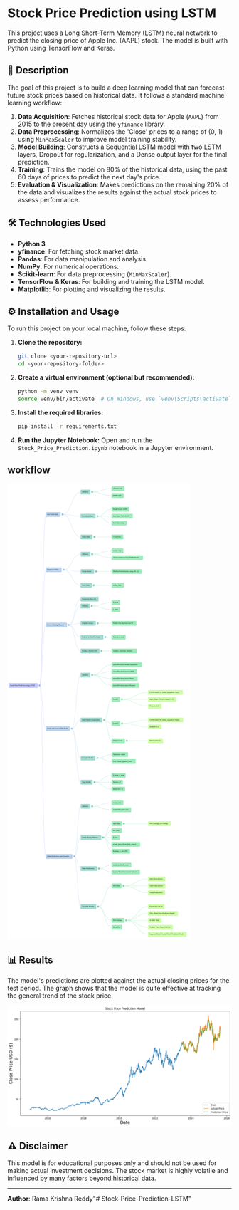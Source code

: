 # Stock Price Prediction using LSTM

This project uses a Long Short-Term Memory (LSTM) neural network to predict the closing price of Apple Inc. (AAPL) stock. The model is built with Python using TensorFlow and Keras.

## 📜 Description

The goal of this project is to build a deep learning model that can forecast future stock prices based on historical data. It follows a standard machine learning workflow:

1.  **Data Acquisition**: Fetches historical stock data for Apple (`AAPL`) from 2015 to the present day using the `yfinance` library.
2.  **Data Preprocessing**: Normalizes the 'Close' prices to a range of (0, 1) using `MinMaxScaler` to improve model training stability.
3.  **Model Building**: Constructs a Sequential LSTM model with two LSTM layers, Dropout for regularization, and a Dense output layer for the final prediction.
4.  **Training**: Trains the model on 80% of the historical data, using the past 60 days of prices to predict the next day's price.
5.  **Evaluation & Visualization**: Makes predictions on the remaining 20% of the data and visualizes the results against the actual stock prices to assess performance.

## 🛠️ Technologies Used

* **Python 3**
* **yfinance**: For fetching stock market data.
* **Pandas**: For data manipulation and analysis.
* **NumPy**: For numerical operations.
* **Scikit-learn**: For data preprocessing (`MinMaxScaler`).
* **TensorFlow & Keras**: For building and training the LSTM model.
* **Matplotlib**: For plotting and visualizing the results.

## ⚙️ Installation and Usage

To run this project on your local machine, follow these steps:

1.  **Clone the repository:**
    ```bash
    git clone <your-repository-url>
    cd <your-repository-folder>
    ```

2.  **Create a virtual environment (optional but recommended):**
    ```bash
    python -m venv venv
    source venv/bin/activate  # On Windows, use `venv\Scripts\activate`
    ```

3.  **Install the required libraries:**
    ```bash
    pip install -r requirements.txt
    ```

4.  **Run the Jupyter Notebook:**
    Open and run the `Stock_Price_Prediction.ipynb` notebook in a Jupyter environment.

##  workflow

![Project Workflow Mind Map](./images/Workflow.png)    

## 📊 Results

The model's predictions are plotted against the actual closing prices for the test period. The graph shows that the model is quite effective at tracking the general trend of the stock price.

![Stock Price Prediction Model](./images/result.png)

## ⚠️ Disclaimer

This model is for educational purposes only and should not be used for making actual investment decisions. The stock market is highly volatile and influenced by many factors beyond historical data.

---
**Author**: Rama Krishna Reddy"# Stock-Price-Prediction-LSTM" 
